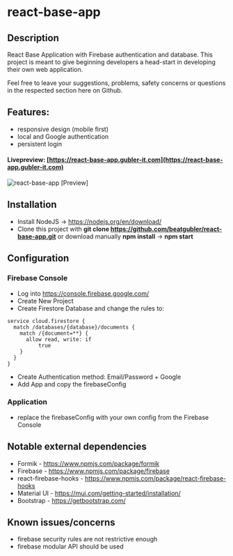 # react-base-app

## Description
React Base Application with Firebase authentication and database.
This project is meant to give beginning developers a head-start in developing their own web application.

Feel free to leave your suggestions, problems, safety concerns or questions in the respected section here on Github.

## Features:
* responsive design (mobile first)
* local and Google authentication
* persistent login

#### Livepreview: [https://react-base-app.gubler-it.com](https://react-base-app.gubler-it.com)

![react-base-app [Preview]](https://i.imgur.com/LKFXyZf.png)

## Installation
* Install NodeJS -> https://nodejs.org/en/download/
* Clone this project with **git clone https://github.com/beatgubler/react-base-app.git** or download manually
**npm install** -> **npm start**

## Configuration
### Firebase Console
* Log into https://console.firebase.google.com/
* Create New Project
* Create Firestore Database and change the rules to:
```
service cloud.firestore {
  match /databases/{database}/documents {
    match /{document=**} {
      allow read, write: if
          true
    }
  }
}
```
* Create Authentication method: Email/Password + Google
* Add App and copy the firebaseConfig
### Application
* replace the firebaseConfig with your own config from the Firebase Console

## Notable external dependencies
* Formik - https://www.npmjs.com/package/formik
* Firebase - https://www.npmjs.com/package/firebase
* react-firebase-hooks - https://www.npmjs.com/package/react-firebase-hooks
* Material UI - https://mui.com/getting-started/installation/
* Bootstrap - https://getbootstrap.com/

## Known issues/concerns
* firebase security rules are not restrictive enough
* firebase modular API should be used

